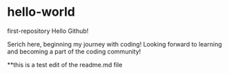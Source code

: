 # hello-world
first-repository
Hello Github!


Serich here, beginning my journey with coding! Looking forward to learning and becoming a part of the coding community!

**this is a test edit of the readme.md file
